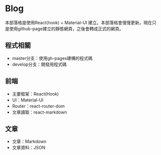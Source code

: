 # Blog

本部落格是使用React(hook) + Material-UI 建立。本部落格會慢慢更新。現在只是使用github-page建立的靜態網頁，之後會轉成正式的網頁。

## 程式相關

* master分支：使用gh-pages建構的程式碼
* develop分支：開發用程式碼

## 前端

* 主要框架：React(Hook)
* UI：Material-UI
* Router：react-router-dom
* 文章讀取：react-markdown

## 文章

* 文章：Markdown
* 文章資料：JSON
